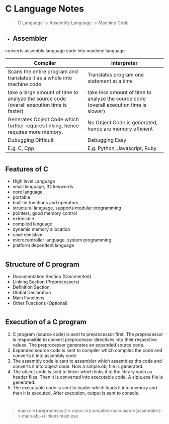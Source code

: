 # C Language Notes

>C Language -> Assembly Language -> Machine Code

- ## Assembler
converts assembly language code into machine language

Compiler | Interpreter
-- | --
Scans the entire program and translates it as a whole into machine code | Translates program one statement at a time
take a large amount of time to analyze the source code (overall execution time is faster) | take less amount of time to analyze the source code (overall execution time is slower)
Generates Object Code which further requires linking, hence requires more memory. | No Object Code is generated, hence are memory efficient
Dubugging Difficult | Debugging Easy
E.g. C, Cpp | E.g. Python, Javascript, Ruby

#
## Features of C
- High level Language
- small language, 32 keywords
- core language
- portable
- built-in functions and operators
- structural language, supports modular programming
- pointers, good memory control
- extensible
- compiled language
- dynamic memory allocation
- case sensitive
- microcontroller language, system programming
- platform dependent language

#
## Structure of C program
- Documentation Section (Commented)
- Linking Section (Preprocessors)
- Definition Section
- Global Declaration
- Main Functions
- Other Functions (Optional)

#
## Execution of a C program
1) C program (source code) is sent to preprocessor first. The preprocessor is responsible to convert preprocessor directives into their respective values. The preprocessor generates an expanded source code.
2) Expanded source code is sent to compiler which compiles the code and converts it into assembly code.
3) The assembly code is sent to assembler which assembles the code and converts it into object code. Now a simple.obj file is generated.
4) The object code is sent to linker which links it to the library such as header files. Then it is converted into executable code. A siple.exe file is generated.
5) The executable code is sent to loader which loads it into memory and then it is executed. After execution, output is sent to console.
#
>main.c->(preprocessor)-> main.i->(compiler) main.asm->(assembler)-> main.obj->(linker) main.exe
#

